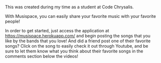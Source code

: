 This was created during my time as a student at Code Chrysalis.

With Musispace, you can easily share your favorite music with your favorite people!

In order to get started, just access the application at https://musispace.herokuapp.com/ and begin posting the songs that you like by the bands that you love! And did a friend post one of their favorite songs? Click on the song to easily check it out through Youtube, and be sure to let them know what you think about their favorite songs in the comments section below the videos!

